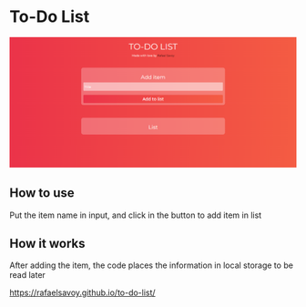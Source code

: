 # To-Do List

![alt text](download.png)

## How to use

Put the item name in input, and click in the button to add item in list

## How it works

After adding the item, the code places the information in local storage to be read later

https://rafaelsavoy.github.io/to-do-list/
